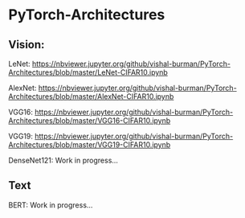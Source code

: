 # PyTorch-Architectures

## Vision:

LeNet: https://nbviewer.jupyter.org/github/vishal-burman/PyTorch-Architectures/blob/master/LeNet-CIFAR10.ipynb

AlexNet: https://nbviewer.jupyter.org/github/vishal-burman/PyTorch-Architectures/blob/master/AlexNet-CIFAR10.ipynb

VGG16: https://nbviewer.jupyter.org/github/vishal-burman/PyTorch-Architectures/blob/master/VGG16-CIFAR10.ipynb

VGG19: https://nbviewer.jupyter.org/github/vishal-burman/PyTorch-Architectures/blob/master/VGG19-CIFAR10.ipynb

DenseNet121: Work in progress...



## Text

BERT: Work in progress...
